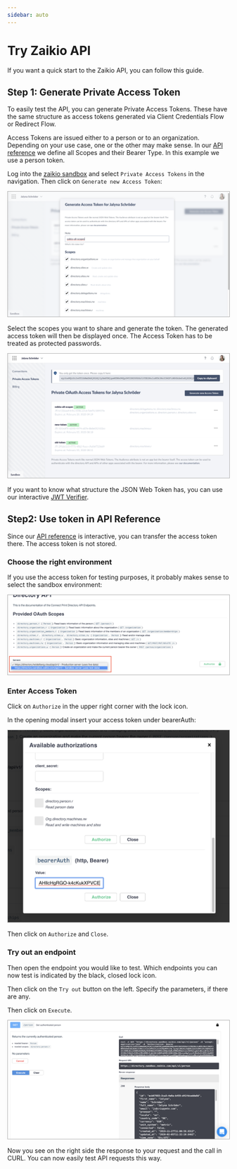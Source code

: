 ```yaml
---
sidebar: auto
---
```


# Try Zaikio API

If you want a quick start to the Zaikio API, you can follow this guide.

## Step 1: Generate Private Access Token

To easily test the API, you can generate Private Access Tokens. These have the same structure as access tokens generated via Client Credentials Flow or Redirect Flow.

Access Tokens are issued either to a person or to an organization. Depending on your use case, one or the other may make sense. In our [API reference](/api/directory) we define all Scopes and their Bearer Type. In this example we use a person token.

Log into the [zaikio sandbox](https://directory.sandbox.zaikio.com) and select `Private Access Tokens` in the navigation. Then click on `Generate new Access Token`:

<img src="./step1.png" alt="Step 1" style="border: 1px solid #adadad;" />

Select the scopes you want to share and generate the token. The generated access token will then be displayed once. The Access Token has to be treated as protected passwords.

<img src="./step2.png" alt="Step 2" style="border: 1px solid #adadad;" />

If you want to know what structure the JSON Web Token has, you can use our interactive [JWT Verifier](/guide/jwt/).

## Step2: Use token in API Reference

Since our [API reference](/api/directory) is interactive, you can transfer the access token there. The access token is not stored.

### Choose the right environment

If you use the access token for testing purposes, it probably makes sense to select the sandbox environment:

<img src="./step3.png" alt="Step 3" style="border: 1px solid #adadad;" />

### Enter Access Token

Click on `Authorize` in the upper right corner with the lock icon.

In the opening modal insert your access token under bearerAuth:

<img src="./step4.png" alt="Step 4" style="border: 1px solid #adadad;" />

Then click on `Authorize` and `Close`.

### Try out an endpoint

Then open the endpoint you would like to test. Which endpoints you can now test is indicated by the black, closed lock icon.

Then click on the `Try out` button on the left. Specify the parameters, if there are any.

Then click on `Execute`.

<img src="./step5.png" alt="Step 5" style="border: 1px solid #adadad;" />

Now you see on the right side the response to your request and the call in CURL. You can now easily test API requests this way.
